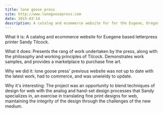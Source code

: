 ```yaml
---
title: lone goose press
site: http://www.lonegoosepress.com
date: 2015-03-14
description: A catalog and ecommerce website for for the Eugene, Oregon based letterpress studio lone goose press. Run by Sandy Tilcock, lone goose press has been producing some of the highest quality letterpress printing, broadside posters, and book arts on the west coast for well over a decade. The site presents the rang of work undertaken by the press, along with the philosophy and working principles of the press. The project was an opportunity to blend techniques of design for web with the analog and hand-set design processes that Sandy specializes in, an exercise in translating fine print designs for web, maintaining the integrity of the design through the challenges of the new medium.
---
```


What it is:
A catalog and ecommerce website for Euegene based letterpress printer Sandy Tilcock.

What it does:
Presents the rang of work undertaken by the press, along with the philosophy and working principles of Tilcock. Demonstrates work samples, and provides a marketplace to purchase fine art.

Why we did it:
lone goose press' previous website was not up to date with the latest work, had to commerce, and was unwieldy to update.

Why it's interesting:
The project was an opportunity to blend techniques of design for web with the analog and hand-set design processes that Sandy specializes in, an exercise in translating fine print designs for web, maintaining the integrity of the design through the challenges of the new medium.
